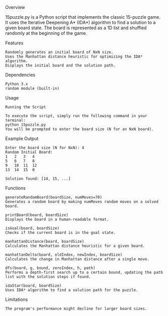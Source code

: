 Overview

15puzzle.py is a Python script that implements the classic 15-puzzle game. It uses the Iterative Deepening A* (IDA*) algorithm to find a solution to a given board state. The board is represented as a 1D list and shuffled randomly at the beginning of the game.

Features

    Randomly generates an initial board of NxN size.
    Uses the Manhattan distance heuristic for optimizing the IDA* algorithm.
    Displays the initial board and the solution path.

Dependencies

    Python 3.x
    random module (built-in)

Usage

    Running the Script

    To execute the script, simply run the following command in your terminal:
    python 15puzzle.py
    You will be prompted to enter the board size (N for an NxN board).

Example Output

    Enter the board size (N for NxN): 4
    Random Initial Board:
    1	2	3	4	
    5	6	7	8	
    9	10	11	12	
    13	14	15	0	

    Solution found: [14, 15, ...]

Functions

    generateRandomBoard(boardSize, numMoves=70)
    Generates a random board by making numMoves random moves on a solved board.

    printBoard(board, boardSize)
    Displays the board in a human-readable format.

    isGoal(board, boardSize)
    Checks if the current board is in the goal state.

    manhattanDistance(board, boardSize)
    Calculates the Manhattan distance heuristic for a given board.

    manhattanDelta(board, oldIndex, newIndex, boardSize)
    Calculates the change in Manhattan distance after a single move.

    dfs(board, g, bound, zeroIndex, h, path)
    Performs a depth-first search up to a certain bound, updating the path list with the solution steps if found.

    idaStar(board, boardSize)
    Uses IDA* algorithm to find a solution path for the puzzle.

Limitations

    The program's performance might decline for larger board sizes.
